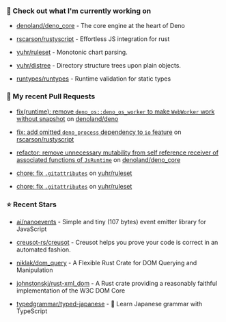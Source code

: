 ### 👷 Check out what I'm currently working on



- [denoland/deno_core](https://github.com/denoland/deno_core) - The core engine at the heart of Deno

- [rscarson/rustyscript](https://github.com/rscarson/rustyscript) - Effortless JS integration for rust 

- [yuhr/ruleset](https://github.com/yuhr/ruleset) - Monotonic chart parsing.

- [yuhr/distree](https://github.com/yuhr/distree) - Directory structure trees upon plain objects.

- [runtypes/runtypes](https://github.com/runtypes/runtypes) - Runtime validation for static types

### 🔨 My recent Pull Requests



- [fix(runtime): remove `deno_os::deno_os_worker` to make `WebWorker` work without snapshot](https://github.com/denoland/deno/pull/28693) on [denoland/deno](https://github.com/denoland/deno)

- [fix: add omitted `deno_process` dependency to `io` feature](https://github.com/rscarson/rustyscript/pull/353) on [rscarson/rustyscript](https://github.com/rscarson/rustyscript)

- [refactor: remove unnecessary mutability from self reference receiver of associated functions of `JsRuntime`](https://github.com/denoland/deno_core/pull/1107) on [denoland/deno_core](https://github.com/denoland/deno_core)

- [chore: fix `.gitattributes`](https://github.com/yuhr/ruleset/pull/9) on [yuhr/ruleset](https://github.com/yuhr/ruleset)

- [chore: fix `.gitattributes`](https://github.com/yuhr/ruleset/pull/8) on [yuhr/ruleset](https://github.com/yuhr/ruleset)

### ⭐ Recent Stars



- [ai/nanoevents](https://github.com/ai/nanoevents) - Simple and tiny (107 bytes) event emitter library for JavaScript

- [creusot-rs/creusot](https://github.com/creusot-rs/creusot) - Creusot helps you prove your code is correct in an automated fashion.

- [niklak/dom_query](https://github.com/niklak/dom_query) - A Flexible Rust Crate for DOM Querying and Manipulation

- [johnstonskj/rust-xml_dom](https://github.com/johnstonskj/rust-xml_dom) - A Rust crate providing a reasonably faithful implementation of the W3C DOM Core

- [typedgrammar/typed-japanese](https://github.com/typedgrammar/typed-japanese) - 🌸 Learn Japanese grammar with TypeScript